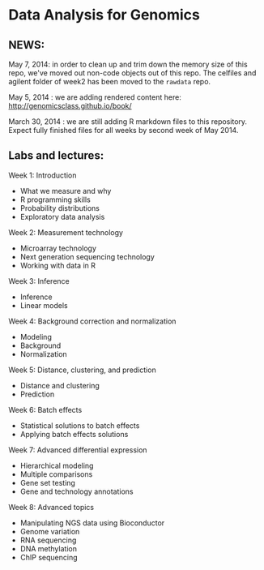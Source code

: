 # Data Analysis for Genomics

## NEWS:

May 7, 2014: in order to clean up and trim down the memory size of
this repo, we've moved out non-code objects
out of this repo. The celfiles and agilent folder of week2 has been
moved to the `rawdata` repo.

May 5, 2014 : we are adding rendered content here: <http://genomicsclass.github.io/book/>

March 30, 2014 :  we are still adding R markdown files to this repository. Expect
fully finished files for all weeks by second week of May 2014.

## Labs and lectures:

Week 1: Introduction

- What we measure and why
- R programming skills
- Probability distributions
- Exploratory data analysis

Week 2: Measurement technology

- Microarray technology
- Next generation sequencing technology
- Working with data in R

Week 3: Inference

- Inference
- Linear models

Week 4: Background correction and normalization

- Modeling
- Background
- Normalization
 
Week 5: Distance, clustering, and prediction

- Distance and clustering
- Prediction

Week 6: Batch effects

- Statistical solutions to batch effects
- Applying batch effects solutions

Week 7: Advanced differential expression

- Hierarchical modeling
- Multiple comparisons
- Gene set testing
- Gene and technology annotations

Week 8: Advanced topics

- Manipulating NGS data using Bioconductor
- Genome variation
- RNA sequencing
- DNA methylation
- ChIP sequencing

